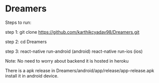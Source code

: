 # Dreamers

Steps to run:

step 1: git clone https://github.com/karthikcyadav98/Dreamers.git

step 2: cd Dreamers

step 3: react-native run-android (android)
        react-native run-ios (ios)
        
Note: No need to worry about backend it is hosted in heroku
        
There is a apk release in Dreamers/android/app/release/app-release.apk install it in android device.
